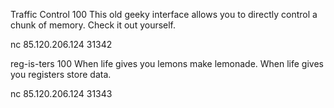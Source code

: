 Traffic Control
100
This old geeky interface allows you to directly control a chunk of memory. Check it out yourself.

nc 85.120.206.124 31342



reg-is-ters
100
When life gives you lemons make lemonade. When life gives you registers store data.

nc 85.120.206.124 31343